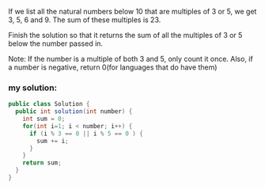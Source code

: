 If we list all the natural numbers below 10 that are multiples of 3 or 5, we get 3, 5, 6 and 9. The sum of these multiples is 23.

Finish the solution so that it returns the sum of all the multiples of 3 or 5 below the number passed in.

Note: If the number is a multiple of both 3 and 5, only count it once. Also, if a number is negative, return 0(for languages that do have them)




### my solution:


````java
public class Solution {
  public int solution(int number) {
    int sum = 0;
    for(int i=1; i < number; i++) {
      if (i % 3 == 0 || i % 5 == 0 ) {
        sum += i;
      }
    }
    return sum;
  }
}
````